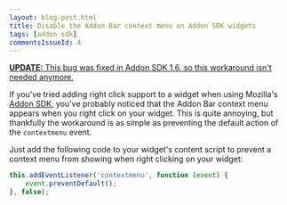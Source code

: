 ```yaml
---
layout: blog-post.html
title: Disable the Addon Bar context menu on Addon SDK widgets
tags: [addon sdk]
commentsIssueId: 4
---
```


<p>
    <ins datetime="2012-04-15T00:00:00+12:00">
        <strong>UPDATE:</strong> This bug was fixed in <a href="https://wiki.mozilla.org/Labs/Jetpack/Release_Notes/1.6">Addon SDK 1.6</a>, so this workaround isn't needed anymore.
    </ins>
</p>

If you've tried adding right click support to a widget when using Mozilla's [Addon SDK][], you've probably noticed that the Addon Bar context menu appears when you right click on your widget. This is quite annoying, but thankfully the workaround is as simple as preventing the default action of the `contextmenu` event.

Just add the following code to your widget's content script to prevent a context menu from showing when right clicking on your widget:

```javascript
this.addEventListener('contextmenu', function (event) {
    event.preventDefault();
}, false);
```

[Addon SDK]: https://addons.mozilla.org/en-US/developers/builder
